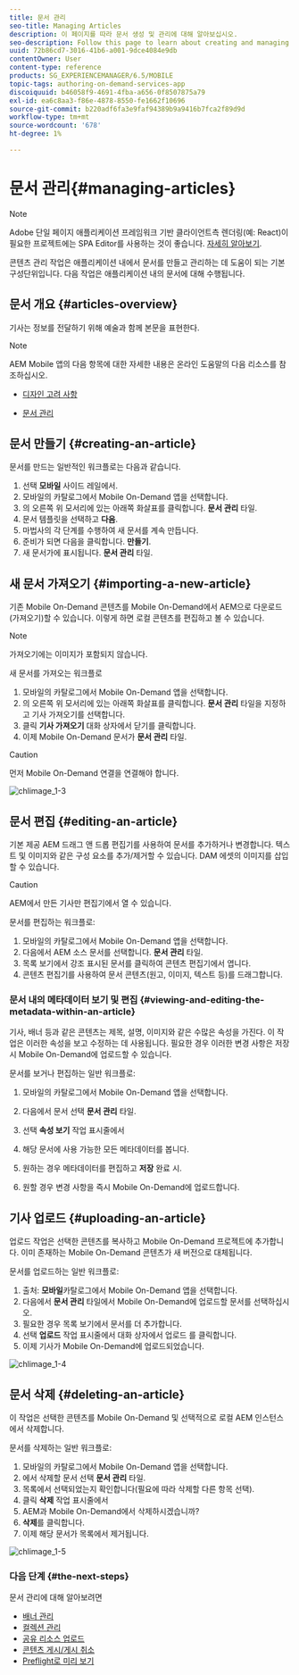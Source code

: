 ```yaml
---
title: 문서 관리
seo-title: Managing Articles
description: 이 페이지를 따라 문서 생성 및 관리에 대해 알아보십시오.
seo-description: Follow this page to learn about creating and managing Articles.
uuid: 72b86cd7-3016-41b6-a001-9dce4084e9db
contentOwner: User
content-type: reference
products: SG_EXPERIENCEMANAGER/6.5/MOBILE
topic-tags: authoring-on-demand-services-app
discoiquuid: b46058f9-4691-4fba-a656-0f8507875a79
exl-id: ea6c8aa3-f86e-4878-8550-fe1662f10696
source-git-commit: b220adf6fa3e9faf94389b9a9416b7fca2f89d9d
workflow-type: tm+mt
source-wordcount: '678'
ht-degree: 1%

---
```


# 문서 관리{#managing-articles}

>[!NOTE]
>
>Adobe 단일 페이지 애플리케이션 프레임워크 기반 클라이언트측 렌더링(예: React)이 필요한 프로젝트에는 SPA Editor를 사용하는 것이 좋습니다. [자세히 알아보기](/help/sites-developing/spa-overview.md).

콘텐츠 관리 작업은 애플리케이션 내에서 문서를 만들고 관리하는 데 도움이 되는 기본 구성단위입니다. 다음 작업은 애플리케이션 내의 문서에 대해 수행됩니다.

## 문서 개요 {#articles-overview}

기사는 정보를 전달하기 위해 예술과 함께 본문을 표현한다.

>[!NOTE]
>
>AEM Mobile 앱의 다음 항목에 대한 자세한 내용은 온라인 도움말의 다음 리소스를 참조하십시오.
>
>* [디자인 고려 사항](https://helpx.adobe.com/digital-publishing-solution/help/design-app.html)
>
>* [문서 관리](https://helpx.adobe.com/digital-publishing-solution/help/creating-articles.html)
>


## 문서 만들기 {#creating-an-article}

문서를 만드는 일반적인 워크플로는 다음과 같습니다.

1. 선택 **모바일** 사이드 레일에서.
1. 모바일의 카탈로그에서 Mobile On-Demand 앱을 선택합니다.
1. 의 오른쪽 위 모서리에 있는 아래쪽 화살표를 클릭합니다. **문서 관리** 타일.
1. 문서 템플릿을 선택하고 **다음**.
1. 마법사의 각 단계를 수행하여 새 문서를 계속 만듭니다.
1. 준비가 되면 다음을 클릭합니다. **만들기**.
1. 새 문서가에 표시됩니다. **문서 관리** 타일.

## 새 문서 가져오기 {#importing-a-new-article}

기존 Mobile On-Demand 콘텐츠를 Mobile On-Demand에서 AEM으로 다운로드(가져오기)할 수 있습니다. 이렇게 하면 로컬 콘텐츠를 편집하고 볼 수 있습니다.

>[!NOTE]
>
>가져오기에는 이미지가 포함되지 않습니다.

새 문서를 가져오는 워크플로

1. 모바일의 카탈로그에서 Mobile On-Demand 앱을 선택합니다.
1. 의 오른쪽 위 모서리에 있는 아래쪽 화살표를 클릭합니다. **문서 관리** 타일을 지정하고 기사 가져오기를 선택합니다.
1. 클릭 **기사 가져오기** 대화 상자에서 닫기를 클릭합니다.
1. 이제 Mobile On-Demand 문서가 **문서 관리** 타일.

>[!CAUTION]
>
>먼저 Mobile On-Demand 연결을 연결해야 합니다.

![chlimage_1-3](assets/chlimage_1-3.gif)

## 문서 편집 {#editing-an-article}

기본 제공 AEM 드래그 앤 드롭 편집기를 사용하여 문서를 추가하거나 변경합니다. 텍스트 및 이미지와 같은 구성 요소를 추가/제거할 수 있습니다. DAM 에셋의 이미지를 삽입할 수 있습니다.

>[!CAUTION]
>
>AEM에서 만든 기사만 편집기에서 열 수 있습니다.

문서를 편집하는 워크플로:

1. 모바일의 카탈로그에서 Mobile On-Demand 앱을 선택합니다.
1. 다음에서 AEM 소스 문서를 선택합니다. **문서 관리** 타일.
1. 목록 보기에서 강조 표시된 문서를 클릭하여 콘텐츠 편집기에서 엽니다.
1. 콘텐츠 편집기를 사용하여 문서 콘텐츠(원고, 이미지, 텍스트 등)를 드래그합니다.

### 문서 내의 메타데이터 보기 및 편집 {#viewing-and-editing-the-metadata-within-an-article}

기사, 배너 등과 같은 콘텐츠는 제목, 설명, 이미지와 같은 수많은 속성을 가진다. 이 작업은 이러한 속성을 보고 수정하는 데 사용됩니다. 필요한 경우 이러한 변경 사항은 저장 시 Mobile On-Demand에 업로드할 수 있습니다.

문서를 보거나 편집하는 일반 워크플로:

1. 모바일의 카탈로그에서 Mobile On-Demand 앱을 선택합니다.
1. 다음에서 문서 선택 **문서 관리** 타일.

1. 선택 **속성 보기** 작업 표시줄에서
1. 해당 문서에 사용 가능한 모든 메타데이터를 봅니다.
1. 원하는 경우 메타데이터를 편집하고 **저장** 완료 시.
1. 원할 경우 변경 사항을 즉시 Mobile On-Demand에 업로드합니다.

## 기사 업로드 {#uploading-an-article}

업로드 작업은 선택한 콘텐츠를 복사하고 Mobile On-Demand 프로젝트에 추가합니다. 이미 존재하는 Mobile On-Demand 콘텐츠가 새 버전으로 대체됩니다.

문서를 업로드하는 일반 워크플로:

1. 출처: **모바일**&#x200B;카탈로그에서 Mobile On-Demand 앱을 선택합니다.
1. 다음에서 **문서 관리** 타일에서 Mobile On-Demand에 업로드할 문서를 선택하십시오.
1. 필요한 경우 목록 보기에서 문서를 더 추가합니다.
1. 선택 **업로드** 작업 표시줄에서 대화 상자에서 업로드 를 클릭합니다.
1. 이제 기사가 Mobile On-Demand에 업로드되었습니다.

![chlimage_1-4](assets/chlimage_1-4.gif)

## 문서 삭제 {#deleting-an-article}

이 작업은 선택한 콘텐츠를 Mobile On-Demand 및 선택적으로 로컬 AEM 인스턴스에서 삭제합니다.

문서를 삭제하는 일반 워크플로:

1. 모바일의 카탈로그에서 Mobile On-Demand 앱을 선택합니다.
1. 에서 삭제할 문서 선택 **문서 관리** 타일.
1. 목록에서 선택되었는지 확인합니다(필요에 따라 삭제할 다른 항목 선택).
1. 클릭 **삭제** 작업 표시줄에서
1. AEM과 Mobile On-Demand에서 삭제하시겠습니까?
1. **삭제**&#x200B;를 클릭합니다.
1. 이제 해당 문서가 목록에서 제거됩니다.

![chlimage_1-5](assets/chlimage_1-5.gif)

### 다음 단계 {#the-next-steps}

문서 관리에 대해 알아보려면

* [배너 관리](/help/mobile/mobile-on-demand-managing-banners.md)
* [컬렉션 관리](/help/mobile/mobile-on-demand-managing-collections.md)
* [공유 리소스 업로드](/help/mobile/mobile-on-demand-shared-resources.md)
* [콘텐츠 게시/게시 취소](/help/mobile/mobile-on-demand-publishing-unpublishing.md)
* [Preflight로 미리 보기](/help/mobile/aem-mobile-manage-ondemand-services.md)
